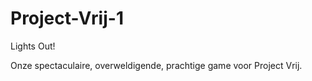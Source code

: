 # Project-Vrij-1
Lights Out!

Onze spectaculaire, overweldigende, prachtige game voor Project Vrij.
